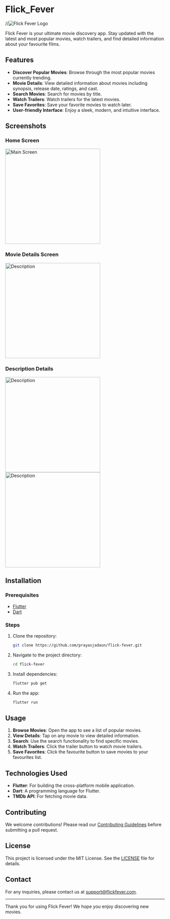 # Flick_Fever


//![Flick Fever Logo](./images/logo.png)

Flick Fever is your ultimate movie discovery app. Stay updated with the latest and most popular movies, watch trailers, and find detailed information about your favourite films. 

## Features

- **Discover Popular Movies**: Browse through the most popular movies currently trending.
- **Movie Details**: View detailed information about movies including synopsis, release date, ratings, and cast.
- **Search Movies**: Search for movies by title.
- **Watch Trailers**: Watch trailers for the latest movies.
- **Save Favorites**: Save your favorite movies to watch later.
- **User-friendly Interface**: Enjoy a sleek, modern, and intuitive interface.

## Screenshots

### Home Screen
<img src="./FlickFever.png" alt="Main Screen" width="300"/>

### Movie Details Screen
<img src="./desc3.png" alt="Description" width="300"/>

 ### Description Details
<img src="./desc1.png" alt="Description" width="300"/>
<img src="./desc2.png" alt="Description" width="300"/>

## Installation

### Prerequisites

- [Flutter](https://flutter.dev/docs/get-started/install)
- [Dart](https://dart.dev/get-dart)

### Steps

1. Clone the repository:
    ```sh
    git clone https://github.com/prayasjadaun/flick-fever.git
    ```
2. Navigate to the project directory:
    ```sh
    cd flick-fever
    ```
3. Install dependencies:
    ```sh
    flutter pub get
    ```
4. Run the app:
    ```sh
    flutter run
    ```

## Usage

1. **Browse Movies**: Open the app to see a list of popular movies.
2. **View Details**: Tap on any movie to view detailed information.
3. **Search**: Use the search functionality to find specific movies.
4. **Watch Trailers**: Click the trailer button to watch movie trailers.
5. **Save Favorites**: Click the favourite button to save movies to your favourites list.

## Technologies Used

- **Flutter**: For building the cross-platform mobile application.
- **Dart**: A programming language for Flutter.
- **TMDb API**: For fetching movie data.

## Contributing

We welcome contributions! Please read our [Contributing Guidelines](./CONTRIBUTING.md) before submitting a pull request.

## License

This project is licensed under the MIT License. See the [LICENSE](./LICENSE) file for details.

## Contact

For any inquiries, please contact us at [support@flickfever.com](mailto:support@flickfever.com).

---

Thank you for using Flick Fever! We hope you enjoy discovering new movies.
